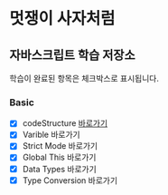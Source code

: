 # 멋쟁이 사자처럼

## 자바스크립트 학습 저장소

학습이 완료된 항목은 체크박스로 표시됩니다.

### Basic
- [x] codeStructure [바로가기](https://www.naver.com)
- [x] Varible 바로가기
- [x] Strict Mode 바로가기
- [x] Global This 바로가기
- [x] Data Types 바로가기
- [x] Type Conversion 바로가기